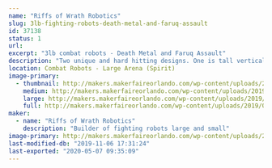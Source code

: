 ```yaml
---
name: "Riffs of Wrath Robotics"
slug: 3lb-fighting-robots-death-metal-and-faruq-assault
id: 37138
status: 1
url: 
excerpt: "3lb combat robots - Death Metal and Faruq Assault"
description: "Two unique and hard hitting designs. One is tall vertical spinner with a 12\" diameter blade and the second bot a weapon which has 2/3 of the total mass spinning."
location: Combat Robots - Large Arena (Spirit)
image-primary:
  - thumbnail: http://makers.makerfaireorlando.com/wp-content/uploads/2019/08/death_metal_pic2-1-150x150.jpg
    medium: http://makers.makerfaireorlando.com/wp-content/uploads/2019/08/death_metal_pic2-1-272x300.jpg
    large: http://makers.makerfaireorlando.com/wp-content/uploads/2019/08/death_metal_pic2-1-929x1024.jpg
    full: http://makers.makerfaireorlando.com/wp-content/uploads/2019/08/death_metal_pic2-1.jpg
maker:
  - name: "Riffs of Wrath Robotics"
    description: "Builder of fighting robots large and small"
image-primary: http://makers.makerfaireorlando.com/wp-content/uploads/2019/08/death_metal_pic2-929x1024.jpg
last-modified-db: "2019-11-06 17:31:24"
last-exported: "2020-05-07 09:35:09"
---
```

